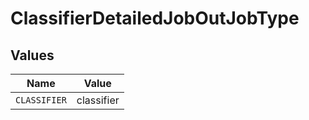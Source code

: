 # ClassifierDetailedJobOutJobType


## Values

| Name         | Value        |
| ------------ | ------------ |
| `CLASSIFIER` | classifier   |